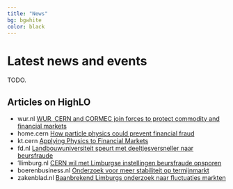 ```yaml
---
title: "News"
bg: bgwhite
color: black
---
```


# Latest news and events

TODO.

## Articles on HighLO

* wur.nl [WUR, CERN and CORMEC join forces to protect commodity and financial markets](https://www.wur.nl/en/show/WUR-CERN-and-CORMEC-join-forces-to-protect-commodity-and-financial-markets.htm)
* home.cern [How particle physics could prevent financial fraud](https://home.cern/news/news/knowledge-sharing/how-particle-physics-could-prevent-financial-fraud)
* kt.cern [Applying Physics to Financial Markets](https://kt.cern/article/applying-physics-financial-markets)
* fd.nl [Landbouwuniversiteit speurt met deeltjesversneller naar beursfraude](https://fd.nl/beurs/1335542/landbouwuniversiteit-speurt-met-deeltjesversneller-naar-beursfraude)
* 1limburg.nl [CERN wil met Limburgse instellingen beursfraude opsporen](https://www.1limburg.nl/cern-wil-met-limburgse-instellingen-beursfraude-opsporen)
* boerenbusiness.nl [Onderzoek voor meer stabiliteit op termijnmarkt](https://www.boerenbusiness.nl/varkensOUD/artikel/10885939/onderzoek-voor-meer-stabiliteit-op-termijnmarkt)
* zakenblad.nl [Baanbrekend Limburgs onderzoek naar fluctuaties markten](https://zakenblad.nl/2020/02/24/baanbrekend-limburgs-onderzoek-naar-fluctuaties-markten/)
